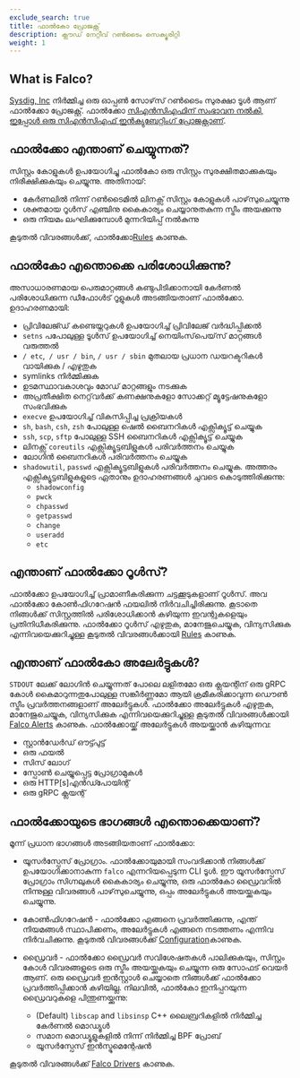```yaml
---
exclude_search: true
title: ഫാൽകോ പ്രോജക്റ്റ്
description: ക്ലൗഡ് നേറ്റീവ് റൺടൈം സെക്യൂരിറ്റി
weight: 1
---
```


## What is Falco?

[Sysdig, Inc](https://sysdig.com) നിർമ്മിച്ച ഒരു ഓപ്പൺ സോഴ്‌സ് റൺടൈം സുരക്ഷാ ടൂൾ ആണ്  ഫാൽക്കോ പ്രോജക്റ്റ്. ഫാൽക്കോ [സിഎൻ‌സി‌എഫിന് സംഭാവന നൽകി, ഇപ്പോൾ ഒരു സി‌എൻ‌സി‌എഫ് ഇൻ‌ക്യുബേറ്റിംഗ് പ്രോജക്റ്റാണ്](https://www.cncf.io/blog/2020/01/08/toc-votes-to-move-falco-into-cncf-incubator/).

## ഫാൽക്കോ എന്താണ് ചെയ്യുന്നത്?

സിസ്റ്റം കോളുകൾ ഉപയോഗിച്ചു ഫാൽകോ ഒരു സിസ്റ്റം സുരക്ഷിതമാക്കുകയും നിരീക്ഷിക്കുകയും ചെയ്യുന്നു. അതിനായ്:

 - കേർണലിൽ നിന്ന് റൺടൈമിൽ ലിനക്സ് സിസ്റ്റം കോളുകൾ പാഴ്‌സുചെയ്യുന്നു
 - ശക്തമായ റൂൾസ് എഞ്ചിനു കൈകാര്യം ചെയ്യാനുതകുന്ന സ്ട്രീം അയക്കുന്നു
 - ഒരു നിയമം ലംഘിക്കുമ്പോൾ മുന്നറിയിപ്പ് നൽകുന്നു

 കൂടുതൽ വിവരങ്ങൾക്ക്, ഫാൽക്കോ[Rules](rules) കാണുക.

## ഫാൽകോ എന്തൊക്കെ പരിശോധിക്കുന്നു?

അസാധാരണമായ പെരുമാറ്റങ്ങൾ കണ്ടുപിടിക്കാനായി കേർണൽ പരിശോധിക്കുന്ന ഡീഫോൾട് റൂളുകൾ അടങ്ങിയതാണ് ഫാൽക്കോ. ഉദാഹരണമായി:

 - പ്രിവിലേജ്ഡ് കണ്ടെയ്നറുകൾ ഉപയോഗിച്ച് പ്രിവിലേജ് വർദ്ധിപ്പിക്കൽ
 - `setns` പപോലുള്ള ടൂൾസ് ഉപയോഗിച്ച് നെയിംസ്‌പെയ്‌സ് മാറ്റങ്ങൾ വരുത്തൽ
 - `/ etc`,` / usr / bin`, `/ usr / sbin` മുതലായ പ്രധാന ഡയറക്ടറികൾ വായിക്കുക / എഴുതുക
 - symlinks നിർമ്മിക്കുക
 - ഉടമസ്ഥാവകാശവും മോഡ് മാറ്റങ്ങളും നടക്കുക
 - അപ്രതീക്ഷിത നെറ്റ്‌വർക്ക് കണക്ഷനുകളോ  സോക്കറ്റ് മ്യൂട്ടേഷനുകളോ സംഭവിക്കുക
 - `execve` ഉപയോഗിച്ച് വികസിപ്പിച്ച പ്രക്രിയകൾ
 - `sh`, `bash`, `csh`, `zsh` പോലുള്ള ഷെൽ ബൈനറികൾ എക്സിക്യൂട്ട് ചെയ്യുക
 - `ssh`, `scp`, `sftp` പോലുള്ള SSH ബൈനറികൾ എക്സിക്യൂട്ട് ചെയ്യുക
 - ലിനക്സ്‌ `coreutils` എക്സിക്യൂട്ടബിളുകൾ പരിവർത്തനം ചെയ്യുക
 - ലോഗിൻ ബൈനറികൾ പരിവർത്തനം ചെയ്യുക
 - `shadowutil`, `passwd` എക്സിക്യൂട്ടബിളുകൾ പരിവർത്തനം ചെയ്യുക. അത്തരം എക്സിക്യൂട്ടബിളുകളുടെ ഏതാനും ഉദാഹരണങ്ങൾ ചുവടെ കൊടുത്തിരിക്കുന്നു:
      * `shadowconfig`
      * `pwck`
      * `chpasswd`
      * `getpasswd`
      * `change`
      * `useradd`
      * `etc`


## എന്താണ് ഫാൽക്കോ റൂൾസ്?

ഫാൽക്കോ ഉപയോഗിച്ച് പ്രാമാണീകരിക്കുന്ന ചട്ടക്കൂടുകളാണ് റൂൾസ്. അവ ഫാൽക്കോ കോൺഫിഗറേഷൻ ഫയലിൽ നിർവചിച്ചിരിക്കുന്നു. കൂടാതെ നിങ്ങൾക്ക് സിസ്റ്റത്തിൽ പരിശോധിക്കാൻ കഴിയുന്ന ഇവന്റുകളെയും പ്രതിനിധീകരിക്കുന്നു. ഫാൽക്കോ റൂൾസ് എഴുതുക, മാനേജുചെയ്യുക, വിന്യസിക്കുക എന്നിവയെക്കുറിച്ചുള്ള കൂടുതൽ‌ വിവരങ്ങൾ‌ക്കായി [Rules](rules) കാണുക.

## എന്താണ് ഫാൽകോ അലേർട്ടുകൾ?

`STDOUT` ലേക്ക് ലോഗിൻ ചെയ്യുന്നത് പോലെ ലളിതമോ ഒരു ക്ലയന്റിന് ഒരു gRPC കോൾ കൈമാറുന്നതുപോലുള്ള സങ്കീർണ്ണമോ ആയി ക്രമീകരിക്കാവുന്ന ഡൌൺ സ്ട്രീം പ്രവർത്തനങ്ങളാണ് അലേർട്ടുകൾ. ഫാൽക്കോ അലേർട്ടുകൾ എഴുതുക, മാനേജുചെയ്യുക, വിന്യസിക്കുക എന്നിവയെക്കുറിച്ചുള്ള കൂടുതൽ‌ വിവരങ്ങൾ‌ക്കായി [Falco Alerts](alerts) കാണുക. ഫാൽക്കോയ്ക്ക് അലേർട്ടുകൾ അയയ്ക്കാൻ കഴിയുന്നവ:

- സ്റ്റാൻഡേർഡ് ഔട്ട്പുട്ട്
- ഒരു ഫയൽ
- സിസ് ലോഗ്
- സ്പോൺ ചെയ്യുപ്പെട്ട  പ്രോഗ്രാമുകൾ
- ഒരു HTTP[s]എൻഡ്പോയിന്റ്
- ഒരു gRPC ക്ലയന്റ്


## ഫാൽക്കോയുടെ ഭാഗങ്ങള്‍ എന്തൊക്കെയാണ്?

മൂന്ന് പ്രധാന ഭാഗങ്ങള്‍ അടങ്ങിയതാണ് ഫാൽക്കോ:

 - യൂസർസ്പേസ് പ്രോഗ്രാം. ഫാൽക്കോയുമായി സംവദിക്കാൻ നിങ്ങൾക്ക് ഉപയോഗിക്കാനാകുന്ന `falco` എന്നറിയപ്പെടുന്ന CLI ടൂൾ. ഈ യൂസർസ്പേസ് പ്രോഗ്രാം സിഗ്നലുകൾ കൈകാര്യം ചെയ്യുന്നു, ഒരു ഫാൽകോ ഡ്രൈവറിൽ നിന്നുള്ള വിവരങ്ങൾ പാഴ്‌സുചെയ്യുന്നു, ഒപ്പം അലേർട്ടുകൾ അയയ്ക്കുകയും ചെയ്യുന്നു.

 - കോൺഫിഗറേഷൻ - ഫാൽക്കോ എങ്ങനെ പ്രവർത്തിക്കുന്നു, എന്ത് നിയമങ്ങൾ സ്ഥാപിക്കണം, അലേർട്ടുകൾ എങ്ങനെ നടത്തണം എന്നിവ നിർവചിക്കുന്നു. കൂടുതൽ വിവരങ്ങൾക്ക് [Configuration](configuration)കാണുക.

 - ഡ്രൈവർ - ഫാൽക്കോ ഡ്രൈവർ സവിശേഷതകൾ  പാലിക്കുകയും, സിസ്റ്റം കോൾ വിവരങ്ങളുടെ ഒരു സ്ട്രീം അയയ്ക്കുകയും ചെയ്യുന്ന ഒരു സോഫട് വെയർ ആണ്.  ഒരു ഡ്രൈവർ ഇൻസ്റ്റാൾ ചെയ്യാതെ നിങ്ങൾക്ക് ഫാൽക്കോ പ്രവർത്തിപ്പിക്കാൻ കഴിയില്ല.
നിലവിൽ, ഫാൽകോ ഇനിപ്പറയുന്ന ഡ്രൈവറുകളെ പിന്തുണയ്ക്കുന്നു:

    - (Default) `libscap` and `libsinsp` C++ ലൈബ്രറികളിൽ നിർമ്മിച്ച കേർണൽ മൊഡ്യൂൾ
    - സമാന മൊഡ്യൂളുകളിൽ നിന്ന് നിർമ്മിച്ച BPF പ്രോബ്
    - യൂസർസ്പേസ് ഇൻസ്ട്രുമെന്റേഷൻ

കൂടുതൽ വിവരങ്ങൾക്ക് [Falco Drivers](/docs/event-sources/drivers/) കാണുക.
